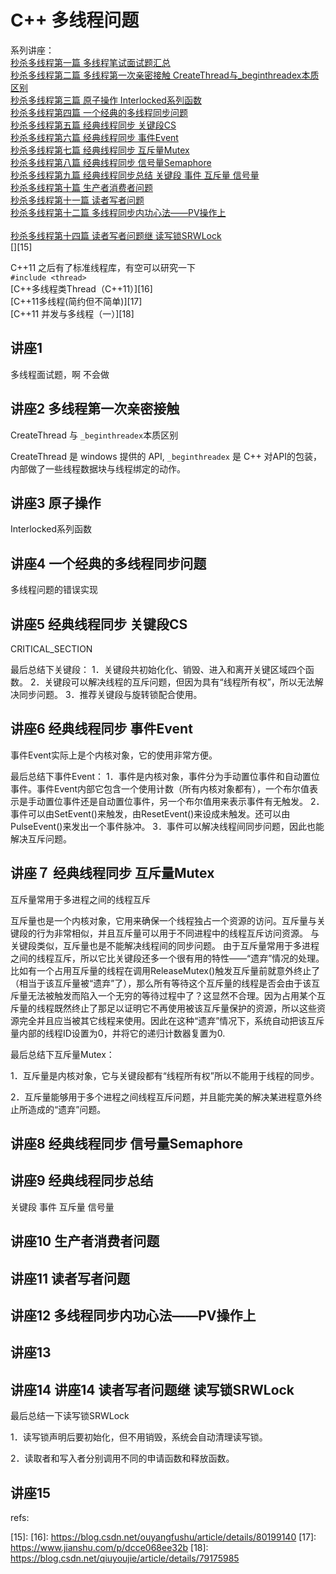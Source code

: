 # C++ 多线程问题
系列讲座：  
[秒杀多线程第一篇 多线程笔试面试题汇总 ][1]  
[秒杀多线程第二篇 多线程第一次亲密接触 CreateThread与_beginthreadex本质区别][2]  
[秒杀多线程第三篇 原子操作 Interlocked系列函数][3]  
[秒杀多线程第四篇 一个经典的多线程同步问题][4]  
[秒杀多线程第五篇 经典线程同步 关键段CS][5]  
[秒杀多线程第六篇 经典线程同步 事件Event][6]  
[秒杀多线程第七篇 经典线程同步 互斥量Mutex][7]  
[秒杀多线程第八篇 经典线程同步 信号量Semaphore][8]  
[秒杀多线程第九篇 经典线程同步总结 关键段 事件 互斥量 信号量][9]  
[秒杀多线程第十篇 生产者消费者问题][10]  
[秒杀多线程第十一篇 读者写者问题][11]  
[秒杀多线程第十二篇 多线程同步内功心法——PV操作上][12]  
[][13]  
[秒杀多线程第十四篇 读者写者问题继 读写锁SRWLock][14]  
[][15]  

C++11 之后有了标准线程库，有空可以研究一下  
`#include <thread>`  
[C++多线程类Thread（C++11）][16]  
[C++11多线程(简约但不简单)][17]  
[C++11 并发与多线程（一）][18]  

## 讲座1
多线程面试题，啊   不会做

## 讲座2 多线程第一次亲密接触 
CreateThread 与 `_beginthreadex`本质区别  

CreateThread 是 windows 提供的 API, 
`_beginthreadex` 是 C++ 对API的包装，内部做了一些线程数据块与线程绑定的动作。 

## 讲座3 原子操作 
Interlocked系列函数

## 讲座4 一个经典的多线程同步问题
多线程问题的错误实现

## 讲座5 经典线程同步 关键段CS
CRITICAL_SECTION  

最后总结下关键段：
1．关键段共初始化化、销毁、进入和离开关键区域四个函数。
2．关键段可以解决线程的互斥问题，但因为具有“线程所有权”，所以无法解决同步问题。
3．推荐关键段与旋转锁配合使用。

## 讲座6 经典线程同步 事件Event
事件Event实际上是个内核对象，它的使用非常方便。  

最后总结下事件Event：
1．事件是内核对象，事件分为手动置位事件和自动置位事件。事件Event内部它包含一个使用计数（所有内核对象都有），一个布尔值表示是手动置位事件还是自动置位事件，另一个布尔值用来表示事件有无触发。
2．事件可以由SetEvent()来触发，由ResetEvent()来设成未触发。还可以由PulseEvent()来发出一个事件脉冲。
3．事件可以解决线程间同步问题，因此也能解决互斥问题。

## 讲座７ 经典线程同步 互斥量Mutex
互斥量常用于多进程之间的线程互斥

互斥量也是一个内核对象，它用来确保一个线程独占一个资源的访问。互斥量与关键段的行为非常相似，并且互斥量可以用于不同进程中的线程互斥访问资源。
与关键段类似，互斥量也是不能解决线程间的同步问题。
由于互斥量常用于多进程之间的线程互斥，所以它比关键段还多一个很有用的特性——“遗弃”情况的处理。比如有一个占用互斥量的线程在调用ReleaseMutex()触发互斥量前就意外终止了（相当于该互斥量被“遗弃”了），那么所有等待这个互斥量的线程是否会由于该互斥量无法被触发而陷入一个无穷的等待过程中了？这显然不合理。因为占用某个互斥量的线程既然终止了那足以证明它不再使用被该互斥量保护的资源，所以这些资源完全并且应当被其它线程来使用。因此在这种“遗弃”情况下，系统自动把该互斥量内部的线程ID设置为0，并将它的递归计数器复置为0.


最后总结下互斥量Mutex：

1．互斥量是内核对象，它与关键段都有“线程所有权”所以不能用于线程的同步。

2．互斥量能够用于多个进程之间线程互斥问题，并且能完美的解决某进程意外终止所造成的“遗弃”问题。

## 讲座8 经典线程同步 信号量Semaphore

## 讲座9 经典线程同步总结 
关键段 事件 互斥量 信号量

## 讲座10 生产者消费者问题

## 讲座11 读者写者问题

## 讲座12 多线程同步内功心法——PV操作上

## 讲座13 

## 讲座14 讲座14 读者写者问题继 读写锁SRWLock
最后总结一下读写锁SRWLock

1．读写锁声明后要初始化，但不用销毁，系统会自动清理读写锁。

2．读取者和写入者分别调用不同的申请函数和释放函数。

## 讲座15 


refs:  



[1]: https://blog.csdn.net/MoreWindows/article/details/7392749
[2]: https://blog.csdn.net/morewindows/article/details/7421759
[3]: https://blog.csdn.net/morewindows/article/details/7429155
[4]: http://blog.csdn.net/morewindows/article/details/7442333
[5]: https://blog.csdn.net/morewindows/article/details/7442639
[6]: https://blog.csdn.net/morewindows/article/details/7445233
[7]: https://blog.csdn.net/morewindows/article/details/7470936
[8]: https://blog.csdn.net/morewindows/article/details/7481609
[9]: https://blog.csdn.net/morewindows/article/details/7538247
[10]: https://blog.csdn.net/morewindows/article/details/7577591
[11]: https://blog.csdn.net/morewindows/article/details/7596034
[12]: https://blog.csdn.net/morewindows/article/details/7650470
[13]: https://
[14]: https://blog.csdn.net/morewindows/article/details/7650574
[15]: 
[16]: https://blog.csdn.net/ouyangfushu/article/details/80199140
[17]: https://www.jianshu.com/p/dcce068ee32b
[18]: https://blog.csdn.net/qiuyoujie/article/details/79175985